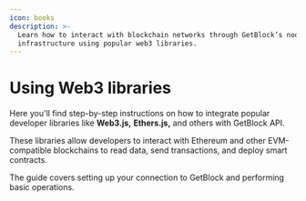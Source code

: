```yaml
---
icon: books
description: >-
  Learn how to interact with blockchain networks through GetBlock’s node
  infrastructure using popular web3 libraries.
---
```


# Using Web3 libraries

Here you'll find step-by-step instructions on how to integrate popular developer libraries like **Web3.js,** **Ethers.js,** and others with GetBlock API.

These libraries allow developers to interact with Ethereum and other EVM-compatible blockchains to read data, send transactions, and deploy smart contracts.

The guide covers setting up your connection to GetBlock and performing basic operations.
